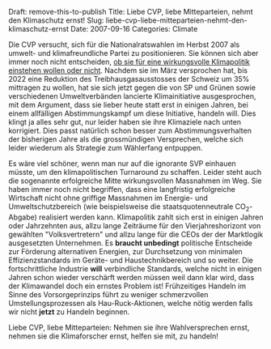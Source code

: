 Draft: remove-this-to-publish
Title: Liebe CVP, liebe Mitteparteien, nehmt den Klimaschutz ernst!
Slug: liebe-cvp-liebe-mitteparteien-nehmt-den-klimaschutz-ernst
Date: 2007-09-16
Categories: Climate

Die CVP versucht, sich für die Nationalratswahlen im Herbst 2007 als umwelt- und klimafreundliche Partei zu positionieren. Sie können sich aber immer noch nicht entscheiden, [ob sie für eine wirkungsvolle Klimapolitik einstehen wollen oder nicht](http://www.klimainfo.ch/Single_News.41.0.html?&tx_ttnews%5Btt_news%5D=1490&cHash=f34d4ba68d). Nachdem sie im März versprochen hat, bis 2022 eine Reduktion des Treibhausgasausstosses der Schweiz um 35% mittragen zu wollen, hat sie sich jetzt gegen die von SP und Grünen sowie verschiedenen Umweltverbänden lancierte Klimainitiative ausgesprochen, mit dem Argument, dass sie lieber heute statt erst in einigen Jahren, bei einem allfälligen Abstimmungskampf um diese Initiative, handeln will. Dies klingt ja alles sehr gut, nur leider haben sie ihre Klimaziele nach unten korrigiert. Dies passt natürlich schon besser zum Abstimmungsverhalten der bisherigen Jahre als die grossmündigen Versprechen, welche sich leider wiederum als Strategie zum Wählerfang entpuppen.

Es wäre viel schöner, wenn man nur auf die ignorante SVP einhauen müsste, um den klimapolitischen Turnaround zu schaffen. Leider steht auch die sogenannte erfolgreiche Mitte wirkungsvollen Massnahmen im Weg. Sie haben immer noch nicht begriffen, dass eine langfristig erfolgreiche Wirtschaft nicht ohne griffige Massnahmen im Energie- und Umweltschutzbereich (wie beispielsweise die staatsquotenneutrale CO<sub>2</sub>-Abgabe) realisiert werden kann. Klimapolitik zahlt sich erst in einigen Jahren oder Jahrzehnten aus, allzu lange Zeiträume für den Vierjahreshorizont von gewählten "Volksvertretern" und allzu lange für die CEOs der der Marktlogik ausgesetzten Unternehmen. Es **braucht unbedingt** politische Entscheide zur Förderung alternativen Energien, zur Durchsetzung von minimalen Effizienzstandards im Geräte- und Haustechnikbereich und so weiter. Die fortschrittliche Industrie **will** verbindliche Standards, welche nicht in einigen Jahren schon wieder verschärft werden müssen weil dann klar wird, dass der Klimawandel doch ein ernstes Problem ist! Frühzeitiges Handeln im Sinne des Vorsorgeprinzips führt zu weniger schmerzvollen Umstellungsprozessen als Hau-Ruck-Aktionen, welche nötig werden falls wir nicht **jetzt** zu Handeln beginnen.

Liebe CVP, liebe Mitteparteien: Nehmen sie ihre Wahlversprechen ernst, nehmen sie die Klimaforscher ernst, helfen sie mit, zu handeln!
